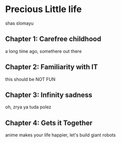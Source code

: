 # Precious Little life
shas slomayu

## Chapter 1: Carefree childhood
a long time ago, somethere out there

## Chapter 2: Familiarity with IT
this should be NOT FUN

## Chapter 3: Infinity sadness
oh, zrya ya tuda polez 

## Chapter 4: Gets it Together
anime makes your life happier, let's build giant robots
